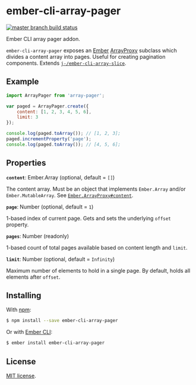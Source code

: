 # ember-cli-array-pager

[![master branch build status][build-icon]][build-link]

Ember CLI array pager addon.

`ember-cli-array-pager` exposes an [Ember][ember] [ArrayProxy][proxy] subclass
which divides a content array into pages. Useful for creating pagination
components. Extends [`j-/ember-cli-array-slice`][slice].

## Example

```js
import ArrayPager from 'array-pager';

var paged = ArrayPager.create({
	content: [1, 2, 3, 4, 5, 6],
	limit: 3
});

console.log(paged.toArray()); // [1, 2, 3];
paged.incrementProperty('page');
console.log(paged.toArray()); // [4, 5, 6];
```

## Properties

**`content`**: Ember.Array (optional, default = `[]`)

The content array. Must be an object that implements `Ember.Array` and/or
`Ember.MutableArray`.
See [`Ember.ArrayProxy#content`][content].

**`page`**: Number (optional, default = `1`)

1-based index of current page. Gets and sets the underlying `offset` property.

**`pages`**: Number (readonly)

1-based count of total pages available based on content length and `limit`.

**`limit`**: Number (optional, default = `Infinity`)

Maximum number of elements to hold in a single page. By default, holds all
elements after `offset`.

## Installing

With [npm][npm]:

```sh
$ npm install --save ember-cli-array-pager
```

Or with [Ember CLI][cli]:

```sh
$ ember install ember-cli-array-pager
```

## License

[MIT license](LICENSE.md).

[build-icon]: https://travis-ci.org/j-/ember-cli-array-pager.svg?branch=master
[build-link]: https://travis-ci.org/j-/ember-cli-array-pager
[ember]: http://emberjs.com/
[proxy]: http://emberjs.com/api/classes/Ember.ArrayProxy.html
[slice]: https://github.com/j-/ember-cli-array-slice
[content]: http://emberjs.com/api/classes/Ember.ArrayProxy.html#property_content
[npm]: https://www.npmjs.com/
[cli]: http://www.ember-cli.com/
